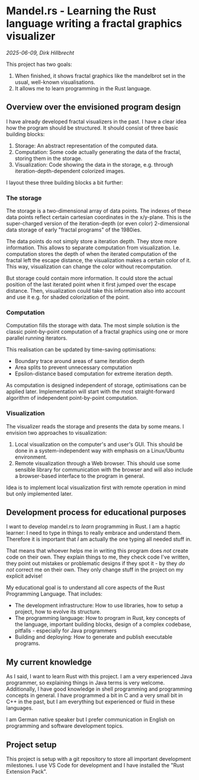 # Mandel.rs - Learning the Rust language writing a fractal graphics visualizer

_2025-06-09, Dirk Hillbrecht_

This project has two goals:

1. When finished, it shows fractal graphics like the mandelbrot set in the usual, well-known visualisations.
2. It allows me to learn programming in the Rust language.

## Overview over the envisioned program design

I have already developed fractal visualizers in the past. I have a clear idea how the program should be structured. It should consist of three basic building blocks:

1. Storage: An abstract representation of the computed data.
2. Computation: Some code actually generating the data of the fractal, storing them in the storage.
3. Visualization: Code showing the data in the storage, e.g. through iteration-depth-dependent colorized images.

I layout these three building blocks a bit further:

### The storage

The storage is a two-dimensional array of data points. The indexes of these data points reflect certain cartesian coordinates in the x/y-plane. This is the super-charged version of the iteration-depth (or even color) 2-dimensional data storage of early "fractal programs" of the 1980ies.

The data points do not simply store a iteration depth. They store more information. This allows to separate computation from visualization. I.e. computation stores the depth of when the iterated computation of the fractal left the escape distance, the visualization makes a certain color of it. This way, visualization can change the color without recomputation.

But storage could contain more information. It could store the actual position of the last iterated point when it first jumped over the escape distance. Then, visualization could take this information also into account and use it e.g. for shaded colorization of the point.

### Computation

Computation fills the storage with data. The most simple solution is the classic point-by-point computation of a fractal graphics using one or more parallel running iterators.

This realisation can be updated by time-saving optimisations:

* Boundary trace around areas of same iteration depth
* Area splits to prevent unnecessary computation
* Epsilon-distance based computation for extreme iteration depth.

As computation is designed independent of storage, optimisations can be applied later. Implementation will start with the most straight-forward algorithm of independent point-by-point computation.

### Visualization

The visualizer reads the storage and presents the data by some means. I envision two approaches to visualization:

1. Local visualization on the computer's and user's GUI. This should be done in a system-independent way with emphasis on a Linux/Ubuntu environment.
2. Remote visualization through a Web browser. This should use some sensible library for communication with the browser and will also include a browser-based interface to the program in general.

Idea is to implement local visualization first with remote operation in mind but only implemented later.

## Development process for educational purposes

I want to develop mandel.rs to _learn_ programming in Rust. I am a haptic learner: I need to type in things to really embrace and understand them. Therefore it is important that _I_ am actually the one typing all needed stuff in.

That means that whoever helps me in writing this program does _not_ create code on their own. They explain things to me, they check code I've written, they point out mistakes or problematic designs if they spot it - by they _do not_ correct me on their own. They only change stuff in the project on my explicit advise!

My educational goal is to understand all core aspects of the Rust Programming Language. That includes:

* The development infrastructure: How to use libraries, how to setup a project, how to evolve its structure.
* The programming language: How to program in Rust, key concepts of the language, important building blocks, design of a complex codebase, pitfalls - especially for Java programmers
* Building and deploying: How to generate and publish executable programs.

## My current knowledge

As I said, I want to learn Rust with this project. I am a very experienced Java programmer, so explaining things in Java terms is very welcome. Additionally, I have good knowledge in shell programming and programming concepts in general. I have programmed a bit in C and a very small bit in C++ in the past, but I am everything but experienced or fluid in these languages.

I am German native speaker but I prefer communication in English on programming and software development topics.

## Project setup

This project is setup with a git repository to store all important development milestones. I use VS Code for development and I have installed the "Rust Extension Pack".
